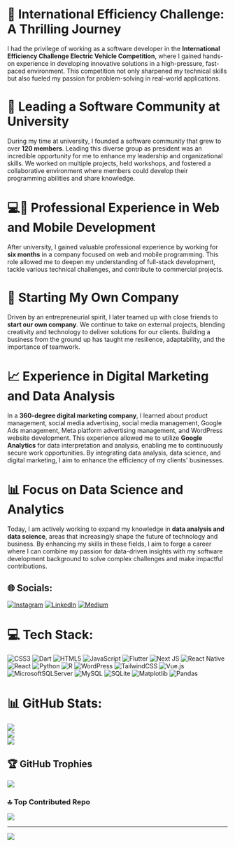 # 🚗 International Efficiency Challenge: A Thrilling Journey  
I had the privilege of working as a software developer in the **International Efficiency Challenge Electric Vehicle Competition**, where I gained hands-on experience in developing innovative solutions in a high-pressure, fast-paced environment. This competition not only sharpened my technical skills but also fueled my passion for problem-solving in real-world applications.

# 👥 Leading a Software Community at University  
During my time at university, I founded a software community that grew to over **120 members**. Leading this diverse group as president was an incredible opportunity for me to enhance my leadership and organizational skills. We worked on multiple projects, held workshops, and fostered a collaborative environment where members could develop their programming abilities and share knowledge.

# 💻📱  Professional Experience in Web and Mobile Development  
After university, I gained valuable professional experience by working for **six months** in a company focused on web and mobile programming. This role allowed me to deepen my understanding of full-stack development, tackle various technical challenges, and contribute to commercial projects.

# 🚀 Starting My Own Company  
Driven by an entrepreneurial spirit, I later teamed up with close friends to **start our own company**. We continue to take on external projects, blending creativity and technology to deliver solutions for our clients. Building a business from the ground up has taught me resilience, adaptability, and the importance of teamwork.

# 📈 Experience in Digital Marketing and Data Analysis  
In a **360-degree digital marketing company**, I learned about product management, social media advertising, social media management, Google Ads management, Meta platform advertising management, and WordPress website development. This experience allowed me to utilize **Google Analytics** for data interpretation and analysis, enabling me to continuously secure work opportunities. By integrating data analysis, data science, and digital marketing, I aim to enhance the efficiency of my clients' businesses.


# 📊 Focus on Data Science and Analytics  
Today, I am actively working to expand my knowledge in **data analysis and data science**, areas that increasingly shape the future of technology and business. By enhancing my skills in these fields, I aim to forge a career where I can combine my passion for data-driven insights with my software development background to solve complex challenges and make impactful contributions.


## 🌐 Socials:
[![Instagram](https://img.shields.io/badge/Instagram-%23E4405F.svg?logo=Instagram&logoColor=white)](https://instagram.com/https://www.instagram.com/fehu.zone/) [![LinkedIn](https://img.shields.io/badge/LinkedIn-%230077B5.svg?logo=linkedin&logoColor=white)](https://linkedin.com/in/https://www.linkedin.com/in/ahmetkaradas/) [![Medium](https://img.shields.io/badge/Medium-12100E?logo=medium&logoColor=white)](https://medium.com/@https://medium.com/@ahmettkara94) 

# 💻 Tech Stack:
![CSS3](https://img.shields.io/badge/css3-%231572B6.svg?style=for-the-badge&logo=css3&logoColor=white) ![Dart](https://img.shields.io/badge/dart-%230175C2.svg?style=for-the-badge&logo=dart&logoColor=white) ![HTML5](https://img.shields.io/badge/html5-%23E34F26.svg?style=for-the-badge&logo=html5&logoColor=white) ![JavaScript](https://img.shields.io/badge/javascript-%23323330.svg?style=for-the-badge&logo=javascript&logoColor=%23F7DF1E) ![Flutter](https://img.shields.io/badge/Flutter-%2302569B.svg?style=for-the-badge&logo=Flutter&logoColor=white) ![Next JS](https://img.shields.io/badge/Next-black?style=for-the-badge&logo=next.js&logoColor=white) ![React Native](https://img.shields.io/badge/react_native-%2320232a.svg?style=for-the-badge&logo=react&logoColor=%2361DAFB) ![React](https://img.shields.io/badge/react-%2320232a.svg?style=for-the-badge&logo=react&logoColor=%2361DAFB) ![Python](https://img.shields.io/badge/python-3670A0?style=for-the-badge&logo=python&logoColor=ffdd54) ![R](https://img.shields.io/badge/r-%23276DC3.svg?style=for-the-badge&logo=r&logoColor=white) ![WordPress](https://img.shields.io/badge/WordPress-%23117AC9.svg?style=for-the-badge&logo=WordPress&logoColor=white) ![TailwindCSS](https://img.shields.io/badge/tailwindcss-%2338B2AC.svg?style=for-the-badge&logo=tailwind-css&logoColor=white) ![Vue.js](https://img.shields.io/badge/vue.js-%2335495e.svg?style=for-the-badge&logo=vuedotjs&logoColor=%234FC08D) ![MicrosoftSQLServer](https://img.shields.io/badge/Microsoft%20SQL%20Server-CC2927?style=for-the-badge&logo=microsoft%20sql%20server&logoColor=white) ![MySQL](https://img.shields.io/badge/mysql-4479A1.svg?style=for-the-badge&logo=mysql&logoColor=white) ![SQLite](https://img.shields.io/badge/sqlite-%2307405e.svg?style=for-the-badge&logo=sqlite&logoColor=white) ![Matplotlib](https://img.shields.io/badge/Matplotlib-%23ffffff.svg?style=for-the-badge&logo=Matplotlib&logoColor=black) ![Pandas](https://img.shields.io/badge/pandas-%23150458.svg?style=for-the-badge&logo=pandas&logoColor=white)
# 📊 GitHub Stats:
![](https://github-readme-stats.vercel.app/api?username=fehu-zone&theme=midnight-purple&hide_border=false&include_all_commits=true&count_private=true)<br/>
![](https://github-readme-streak-stats.herokuapp.com/?user=fehu-zone&theme=midnight-purple&hide_border=false)<br/>
![](https://github-readme-stats.vercel.app/api/top-langs/?username=fehu-zone&theme=midnight-purple&hide_border=false&include_all_commits=true&count_private=true&layout=compact)

## 🏆 GitHub Trophies
![](https://github-profile-trophy.vercel.app/?username=fehu-zone&theme=radical&no-frame=false&no-bg=true&margin-w=4)

### 🔝 Top Contributed Repo
![](https://github-contributor-stats.vercel.app/api?username=fehu-zone&limit=5&theme=midnight-purple&combine_all_yearly_contributions=true)

---
[![](https://visitcount.itsvg.in/api?id=fehu-zone&icon=0&color=0)](https://visitcount.itsvg.in)

<!-- Proudly created with GPRM ( https://gprm.itsvg.in ) -->
